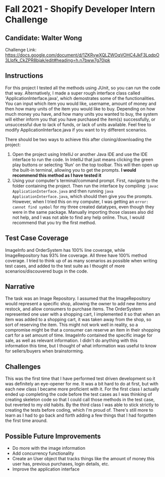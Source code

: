 # Fall 2021 - Shopify Developer Intern Challenge
## Candidate: Walter Wong
Challenge Link: https://docs.google.com/document/d/1ZKRywXQLZWOqVOHC4JkF3LqdpO3Llpfk_CkZPR8bjak/edit#heading=h.n7bww7g70ipk

## Instructions
For this project I tested all the methods using JUnit, so you can run the code that way. Alternatively, I made a super rough interface class called 'ApplicationInterface.java', which demostrates some of the functionalities. You can input which item you would like, username, amount of money and then how many units of the item you would like to buy. Depending on how much money you have, and how many units you wanted to buy, the system will either inform you that you have purchased the item(s) successfully, or unsuccessful due to lack of funds, or lack of units available. Feel free to modify ApplicationInterface.java if you want to try different scenarios.

There should be two ways to achieve this after cloning/downloading the project:
1) Open the project using IntelliJ or another Java IDE and use the IDE interface to run the code. In IntelliJ that just means clicking the green play buttons or selecting 'Run' on the top toolbar. This will then open up the built-in terminal, allowing you to get the prompts. **I would recommend this method as I have tested it**
2) Using your computer's terminal/command prompt. First, navigate to the folder containing the project. Then run the interface by compiling: `javac ApplicationInterface.java` and then running `java ApplicationInterface.java`, which should then give you the prompts. However, when I tried this on my computer, I was getting an `error: cannot find symbol` for my three created datatypes, even though they were in the same package. Manually importing those classes also did not help, and I was not able to find any help online. Thus, I would recommend that you try the first method. 

## Test Case Coverage
ImageInfo and OrderSystem has 100% line coverage, while ImageRepository has 93% line coverage. All three have 100% method coverage. I tried to think up of as many scenarios as possible when writing test cases, and added to the test suite as I thought of more scenarios/discouvered bugs in the code.

## Narrative
The task was an Image Repository. I assumed that the ImageRepository would represent a specific shop, allowing the owner to add new items and restock, and allow consumers to purchase items. The OrderSystem represented one user with a shopping cart, I implemented it so that when an item was added to a shopping cart, it was taken away from the shop, so sort of reserving the item. This might not work well in reality, so a compromise might be that a consumer can reserve an item in their shopping cart for a set amount of time. ImageInfo contained the specific image for sale, as well as relevant information. I didn't do anything with this information this time, but I thought of what information was useful to know for sellers/buyers when brainstorming.

## Challenges
This was the first time that I have performed test driven development so it was definitely an eye-opener for me. It was a bit hard to do at first, but with each new class I became more proficient with it. For the first class I actually ended up completing the code before the test cases as I was thinking of creating skeleton code so that I could call those methods in the test case, but reverted to my old habits. By the third class I was able to stick strictly to creating the tests before coding, which I'm proud of. There's still more to learn as I had to go back and forth adding a few things that I had forgotten the first time around.

## Possible Future Improvements
* Do more with the image information
* Add concurrency functionality
* Create an User object that tracks things like the amount of money this user has, previous purchases, login details, etc.
* Improve the application interface
